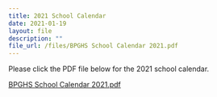 ```yaml
---
title: 2021 School Calendar
date: 2021-01-19
layout: file
description: ""
file_url: /files/BPGHS School Calendar 2021.pdf
---
```


Please click the PDF file below for the 2021 school calendar.  
  
[BPGHS School Calendar 2021.pdf](/files/BPGHS%20School%20Calendar%202021.pdf)